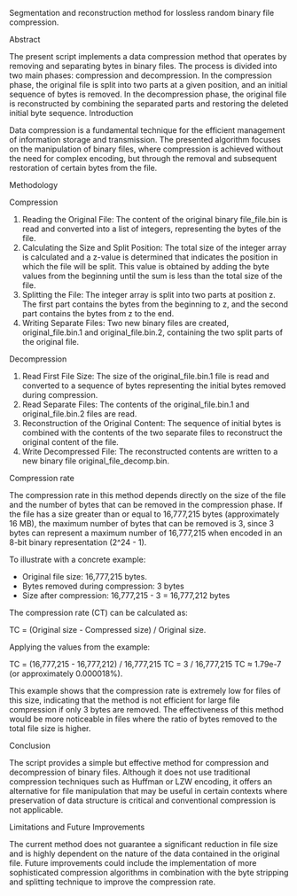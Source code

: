 Segmentation and reconstruction method for lossless random binary file compression.

Abstract

The present script implements a data compression method that operates by removing and separating bytes in binary files. The process is divided into two main phases: compression and decompression. In the compression phase, the original file is split into two parts at a given position, and an initial sequence of bytes is removed. In the decompression phase, the original file is reconstructed by combining the separated parts and restoring the deleted initial byte sequence.
Introduction

Data compression is a fundamental technique for the efficient management of information storage and transmission. The presented algorithm focuses on the manipulation of binary files, where compression is achieved without the need for complex encoding, but through the removal and subsequent restoration of certain bytes from the file.

Methodology

Compression

1. Reading the Original File: The content of the original binary file_file.bin is read and converted into a list of integers, representing the bytes of the file.
2. Calculating the Size and Split Position: The total size of the integer array is calculated and a z-value is determined that indicates the position in which the file will be split. This value is obtained by adding the byte values from the beginning until the sum is less than the total size of the file.
3. Splitting the File: The integer array is split into two parts at position z. The first part contains the bytes from the beginning to z, and the second part contains the bytes from z to the end.
4. Writing Separate Files: Two new binary files are created, original_file.bin.1 and original_file.bin.2, containing the two split parts of the original file.

Decompression

1. Read First File Size: The size of the original_file.bin.1 file is read and converted to a sequence of bytes representing the initial bytes removed during compression.
2. Read Separate Files: The contents of the original_file.bin.1 and original_file.bin.2 files are read.
3. Reconstruction of the Original Content: The sequence of initial bytes is combined with the contents of the two separate files to reconstruct the original content of the file.
4. Write Decompressed File: The reconstructed contents are written to a new binary file original_file_decomp.bin.

Compression rate

The compression rate in this method depends directly on the size of the file and the number of bytes that can be removed in the compression phase. If the file has a size greater than or equal to 16,777,215 bytes (approximately 16 MB), the maximum number of bytes that can be removed is 3, since 3 bytes can represent a maximum number of 16,777,215 when encoded in an 8-bit binary representation (2^24 - 1).

To illustrate with a concrete example:

- Original file size: 16,777,215 bytes.
- Bytes removed during compression: 3 bytes
- Size after compression: 16,777,215 - 3 = 16,777,212 bytes

The compression rate (CT) can be calculated as:

TC = (Original size - Compressed size) / Original size.

Applying the values from the example:

TC = (16,777,215 - 16,777,212) / 16,777,215
TC = 3 / 16,777,215
TC ≈ 1.79e-7 (or approximately 0.000018%).

This example shows that the compression rate is extremely low for files of this size, indicating that the method is not efficient for large file compression if only 3 bytes are removed. The effectiveness of this method would be more noticeable in files where the ratio of bytes removed to the total file size is higher.

Conclusion

The script provides a simple but effective method for compression and decompression of binary files. Although it does not use traditional compression techniques such as Huffman or LZW encoding, it offers an alternative for file manipulation that may be useful in certain contexts where preservation of data structure is critical and conventional compression is not applicable.

Limitations and Future Improvements

The current method does not guarantee a significant reduction in file size and is highly dependent on the nature of the data contained in the original file. Future improvements could include the implementation of more sophisticated compression algorithms in combination with the byte stripping and splitting technique to improve the compression rate.
